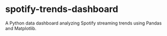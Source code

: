 # spotify-trends-dashboard
A Python data dashboard analyzing Spotify streaming trends using Pandas and Matplotlib.
